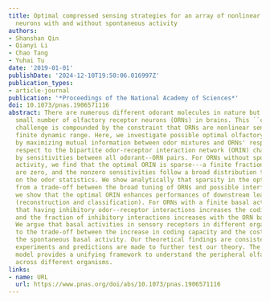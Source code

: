 ```yaml
---
title: Optimal compressed sensing strategies for an array of nonlinear olfactory receptor
  neurons with and without spontaneous activity
authors:
- Shanshan Qin
- Qianyi Li
- Chao Tang
- Yuhai Tu
date: '2019-01-01'
publishDate: '2024-12-10T19:50:06.016997Z'
publication_types:
- article-journal
publication: '*Proceedings of the National Academy of Sciences*'
doi: 10.1073/pnas.1906571116
abstract: There are numerous different odorant molecules in nature but only a relatively
  small number of olfactory receptor neurons (ORNs) in brains. This ``compressed sensing''
  challenge is compounded by the constraint that ORNs are nonlinear sensors with a
  finite dynamic range. Here, we investigate possible optimal olfactory coding strategies
  by maximizing mutual information between odor mixtures and ORNs' responses with
  respect to the bipartite odor-receptor interaction network (ORIN) characterized
  by sensitivities between all odorant--ORN pairs. For ORNs without spontaneous (basal)
  activity, we find that the optimal ORIN is sparse---a finite fraction of sensitives
  are zero, and the nonzero sensitivities follow a broad distribution that depends
  on the odor statistics. We show analytically that sparsity in the optimal ORIN originates
  from a trade-off between the broad tuning of ORNs and possible interference. Furthermore,
  we show that the optimal ORIN enhances performances of downstream learning tasks
  (reconstruction and classification). For ORNs with a finite basal activity, we find
  that having inhibitory odor--receptor interactions increases the coding capacity
  and the fraction of inhibitory interactions increases with the ORN basal activity.
  We argue that basal activities in sensory receptors in different organisms are due
  to the trade-off between the increase in coding capacity and the cost of maintaining
  the spontaneous basal activity. Our theoretical findings are consistent with existing
  experiments and predictions are made to further test our theory. The optimal coding
  model provides a unifying framework to understand the peripheral olfactory systems
  across different organisms.
links:
- name: URL
  url: https://www.pnas.org/doi/abs/10.1073/pnas.1906571116
---
```

